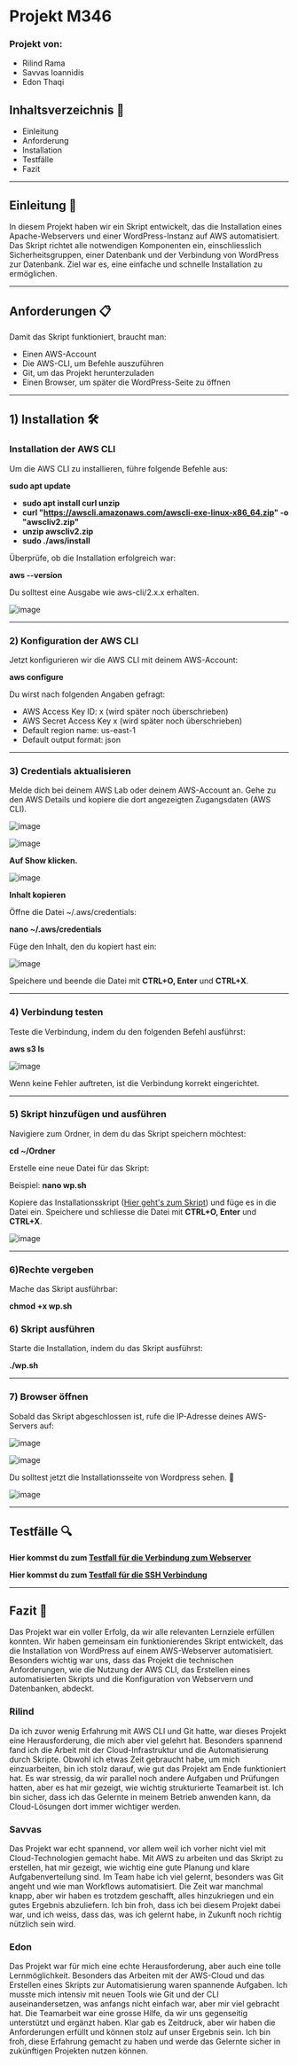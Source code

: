 # **Projekt M346** 

### Projekt von:

- Rilind Rama
- Savvas Ioannidis
- Edon Thaqi

## Inhaltsverzeichnis 📜
- Einleitung
- Anforderung
- Installation 
- Testfälle 
- Fazit

---

## **Einleitung 🚀**

In diesem Projekt haben wir ein Skript entwickelt, das die Installation eines Apache-Webservers und einer WordPress-Instanz auf AWS automatisiert. Das Skript richtet alle notwendigen Komponenten ein, einschliesslich Sicherheitsgruppen, einer Datenbank und der Verbindung von WordPress zur Datenbank. Ziel war es, eine einfache und schnelle Installation zu ermöglichen.

---

## **Anforderungen 📋**

Damit das Skript funktioniert, braucht man:

- Einen AWS-Account
- Die AWS-CLI, um Befehle auszuführen
- Git, um das Projekt herunterzuladen
- Einen Browser, um später die WordPress-Seite zu öffnen

---

## **1) Installation 🛠️**

### **Installation der AWS CLI**
Um die AWS CLI zu installieren, führe folgende Befehle aus:


**sudo apt update**
- **sudo apt install curl unzip**
- **curl "https://awscli.amazonaws.com/awscli-exe-linux-x86_64.zip" -o "awscliv2.zip"**
- **unzip awscliv2.zip**
- **sudo ./aws/install**

Überprüfe, ob die Installation erfolgreich war:

**aws --version**

Du solltest eine Ausgabe wie aws-cli/2.x.x erhalten.

![image](https://github.com/user-attachments/assets/11ee9f2f-3f45-49b0-90a8-0244f670bcbd)

---

### **2) Konfiguration der AWS CLI**
Jetzt konfigurieren wir die AWS CLI mit deinem AWS-Account:

**aws configure**

Du wirst nach folgenden Angaben gefragt:

- AWS Access Key ID: x (wird später noch überschrieben)
- AWS Secret Access Key x (wird später noch überschrieben)
- Default region name: us-east-1
- Default output format: json

---

### **3) Credentials aktualisieren**
Melde dich bei deinem AWS Lab oder deinem AWS-Account an.
Gehe zu den AWS Details und kopiere die dort angezeigten Zugangsdaten (AWS CLI).

![image](https://github.com/user-attachments/assets/b274df54-cd11-4ee5-a92e-b425f8663654)

![image](https://github.com/user-attachments/assets/bee4a4de-7fb2-483d-b924-980ecdefea74)

**Auf Show klicken.**

![image](https://github.com/user-attachments/assets/6f7b429b-a2b0-4025-b40c-aaf76382ef8c)

**Inhalt kopieren**

Öffne die Datei ~/.aws/credentials:

**nano ~/.aws/credentials**

Füge den Inhalt, den du kopiert hast ein:

![image](https://github.com/user-attachments/assets/a9876bde-686c-40b4-b812-c8cef49798a8)

Speichere und beende die Datei mit **CTRL+O, Enter** und **CTRL+X**.

---

### **4) Verbindung testen**
Teste die Verbindung, indem du den folgenden Befehl ausführst:

**aws s3 ls**

![image](https://github.com/user-attachments/assets/a8194f15-7dcf-418d-8b03-c2b02898ee3c)

Wenn keine Fehler auftreten, ist die Verbindung korrekt eingerichtet.

---

### **5) Skript hinzufügen und ausführen**
Navigiere zum Ordner, in dem du das Skript speichern möchtest:

**cd ~/Ordner**

Erstelle eine neue Datei für das Skript:

Beispiel: **nano wp.sh**

Kopiere das Installationsskript ([Hier geht's zum Skript](Skript)) und füge es in die Datei ein.
Speichere und schliesse die Datei mit **CTRL+O, Enter** und **CTRL+X**.

![image](https://github.com/user-attachments/assets/eb871404-e838-488b-849c-7ce915d804e3)

---

### **6)Rechte vergeben**
Mache das Skript ausführbar:

**chmod +x wp.sh**

### **6) Skript ausführen**
Starte die Installation, indem du das Skript ausführst:

**./wp.sh**

---

### **7) Browser öffnen**
Sobald das Skript abgeschlossen ist, rufe die IP-Adresse deines AWS-Servers auf:

![image](https://github.com/user-attachments/assets/628e2278-12fe-47dd-8297-370996d24ca0)



![image](https://github.com/user-attachments/assets/75356a1e-d603-413b-bdee-5e3bdc247f15)

Du solltest jetzt die Installationsseite von Wordpress sehen. 🥳

![image](https://github.com/user-attachments/assets/99773fcf-32ba-4a1e-a8de-0c6ccd1ae7e2)

---

## **Testfälle 🔍**

**Hier kommst du zum [Testfall für die Verbindung zum Webserver](Testfall_Verbindung_Webserver.md)**

**Hier kommst du zum [Testfall für die SSH Verbindung](SSH_Verbindung.md)**

---

## **Fazit 🏁**

Das Projekt war ein voller Erfolg, da wir alle relevanten Lernziele erfüllen konnten. Wir haben gemeinsam ein funktionierendes Skript entwickelt, das die Installation von WordPress auf einem AWS-Webserver automatisiert. Besonders wichtig war uns, dass das Projekt die technischen Anforderungen, wie die Nutzung der AWS CLI, das Erstellen eines automatisierten Skripts und die Konfiguration von Webservern und Datenbanken, abdeckt.

### **Rilind**
Da ich zuvor wenig Erfahrung mit AWS CLI und Git hatte, war dieses Projekt eine Herausforderung, die mich aber viel gelehrt hat. Besonders spannend fand ich die Arbeit mit der Cloud-Infrastruktur und die Automatisierung durch Skripte. Obwohl ich etwas Zeit gebraucht habe, um mich einzuarbeiten, bin ich stolz darauf, wie gut das Projekt am Ende funktioniert hat. Es war stressig, da wir parallel noch andere Aufgaben und Prüfungen hatten, aber es hat mir gezeigt, wie wichtig strukturierte Teamarbeit ist. Ich bin sicher, dass ich das Gelernte in meinem Betrieb anwenden kann, da Cloud-Lösungen dort immer wichtiger werden.

### **Savvas**
Das Projekt war echt spannend, vor allem weil ich vorher nicht viel mit Cloud-Technologien gemacht habe. Mit AWS zu arbeiten und das Skript zu erstellen, hat mir gezeigt, wie wichtig eine gute Planung und klare Aufgabenverteilung sind. Im Team habe ich viel gelernt, besonders was Git angeht und wie man Workflows automatisiert. Die Zeit war manchmal knapp, aber wir haben es trotzdem geschafft, alles hinzukriegen und ein gutes Ergebnis abzuliefern. Ich bin froh, dass ich bei diesem Projekt dabei war, und ich weiss, dass das, was ich gelernt habe, in Zukunft noch richtig nützlich sein wird.

### **Edon**
Das Projekt war für mich eine echte Herausforderung, aber auch eine tolle Lernmöglichkeit. Besonders das Arbeiten mit der AWS-Cloud und das Erstellen eines Skripts zur Automatisierung waren spannende Aufgaben. Ich musste mich intensiv mit neuen Tools wie Git und der CLI auseinandersetzen, was anfangs nicht einfach war, aber mir viel gebracht hat. Die Teamarbeit war eine grosse Hilfe, da wir uns gegenseitig unterstützt und ergänzt haben. Klar gab es Zeitdruck, aber wir haben die Anforderungen erfüllt und können stolz auf unser Ergebnis sein. Ich bin froh, diese Erfahrung gemacht zu haben und werde das Gelernte sicher in zukünftigen Projekten nutzen können.
